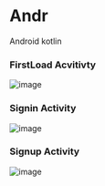 # Andr
Android kotlin
### FirstLoad Acvitivty
![image](https://github.com/pthienquan1/Andr/assets/70059028/ab00c245-3c8c-4be6-95fc-a630e4f2c7d2)

### Signin Activity
![image](https://github.com/pthienquan1/Andr/assets/70059028/bd74819c-d356-4fb9-934c-a85330f80e16)

### Signup Activity
![image](https://github.com/pthienquan1/Andr/assets/70059028/6e549cdd-9d32-4b80-a1a7-e8ee4647b484)

